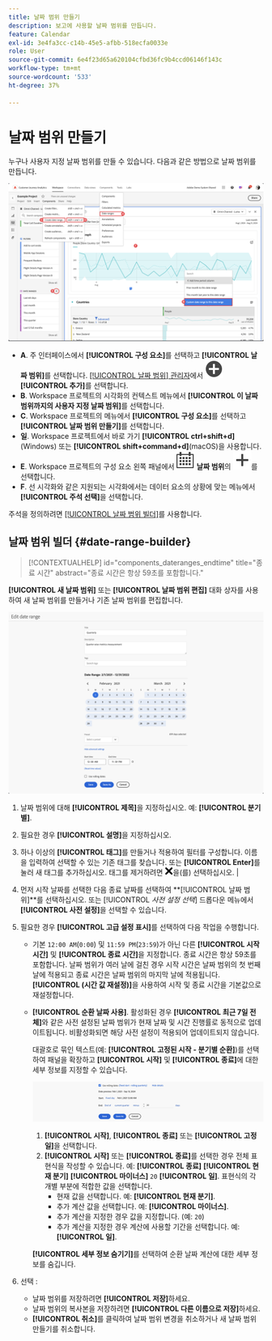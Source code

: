 ```yaml
---
title: 날짜 범위 만들기
description: 보고에 사용할 날짜 범위를 만듭니다.
feature: Calendar
exl-id: 3e4fa3cc-c14b-45e5-afbb-518ecfa0033e
role: User
source-git-commit: 6e4f23d65a620104cfbd36fc9b4ccd06146f143c
workflow-type: tm+mt
source-wordcount: '533'
ht-degree: 37%

---
```


# 날짜 범위 만들기


누구나 사용자 지정 날짜 범위를 만들 수 있습니다. 다음과 같은 방법으로 날짜 범위를 만듭니다.

![주석 만들기](assets/create-date-range.png)

* **A**. 주 인터페이스에서 **[!UICONTROL 구성 요소]**&#x200B;를 선택하고 **[!UICONTROL 날짜 범위]**&#x200B;를 선택합니다. [[!UICONTROL 날짜 범위] 관리자](/help/components/date-ranges/manage.md)에서 ![AddCircle](/help/assets/icons/AddCircle.svg) **[!UICONTROL 추가]**&#x200B;를 선택합니다.
* **B**. Workspace 프로젝트의 시각화의 컨텍스트 메뉴에서 **[!UICONTROL 이 날짜 범위까지의 사용자 지정 날짜 범위]**&#x200B;를 선택합니다.
* **C**. Workspace 프로젝트의 메뉴에서 **[!UICONTROL 구성 요소]**&#x200B;를 선택하고 **[!UICONTROL 날짜 범위 만들기]**&#x200B;를 선택합니다.
* **일**. Workspace 프로젝트에서 바로 가기 **[!UICONTROL ctrl+shift+d]**(Windows) 또는 **[!UICONTROL shift+command+d]**(macOS)을 사용합니다.
* **E**. Workspace 프로젝트의 구성 요소 왼쪽 패널에서 ![달력](/help/assets/icons/Calendar.svg) **날짜 범위**&#x200B;의 ![추가](/help/assets/icons/Add.svg)를 선택합니다.
* **F**. 선 시각화와 같은 지원되는 시각화에서는 데이터 요소의 상황에 맞는 메뉴에서 **[!UICONTROL 주석 선택]**&#x200B;을 선택합니다.

주석을 정의하려면 [[!UICONTROL 날짜 범위 빌더]](#annotation-builder)를 사용합니다.

<!-- Should we really mention API here. If so, we can do it all over the place in the docs...
| **Use the [Customer Journey Analytics Annotations API](https://developer.adobe.com/cja-apis/docs/endpoints/annotations/)** | The Customer Journey Analytics Annotations APIs allow you to create, update, or retrieve annotations programmatically through Adobe Developer. These APIs use the same data and methods that Adobe uses inside the product UI. |
-->


## 날짜 범위 빌더 {#date-range-builder}

<!-- markdownlint-disable MD034 -->

>[!CONTEXTUALHELP]
>id="components_dateranges_endtime"
>title="종료 시간"
>abstract="종료 시간은 항상 59초를 포함합니다."

<!-- markdownlint-enable MD034 -->




**[!UICONTROL 새 날짜 범위]** 또는 **[!UICONTROL 날짜 범위 편집]** 대화 상자를 사용하여 새 날짜 범위를 만들거나 기존 날짜 범위를 편집합니다.

![다음 섹션에 설명된 필드와 옵션을 보여 주는 주석 세부 정보 창입니다.](assets/edit-date-range.png)


1. 날짜 범위에 대해 **[!UICONTROL 제목]**&#x200B;을 지정하십시오. 예: **[!UICONTROL 분기별]**.
1. 필요한 경우 **[!UICONTROL 설명]**&#x200B;을 지정하십시오.
1. 하나 이상의 **[!UICONTROL 태그]**&#x200B;를 만들거나 적용하여 필터를 구성합니다. 이름을 입력하여 선택할 수 있는 기존 태그를 찾습니다. 또는 **[!UICONTROL Enter]**&#x200B;를 눌러 새 태그를 추가하십시오. 태그를 제거하려면 ![CrossSize75](/help/assets/icons/CrossSize75.svg)을(를) 선택하십시오. |
1. 먼저 시작 날짜를 선택한 다음 종료 날짜를 선택하여 **[!UICONTROL 날짜 범위]**를 선택하십시오.
또는 [!UICONTROL *사전 설정 선택*] 드롭다운 메뉴에서 **[!UICONTROL 사전 설정]**&#x200B;을 선택할 수 있습니다.

1. 필요한 경우 **[!UICONTROL 고급 설정 표시]**&#x200B;를 선택하여 다음 작업을 수행합니다.

   * 기본 `12:00 AM`(`0:00`) 및 `11:59 PM`(`23:59`)가 아닌 다른 **[!UICONTROL 시작 시간]** 및 **[!UICONTROL 종료 시간]**&#x200B;을 지정합니다. 종료 시간은 항상 59초를 포함합니다. 날짜 범위가 여러 날에 걸친 경우 시작 시간은 날짜 범위의 첫 번째 날에 적용되고 종료 시간은 날짜 범위의 마지막 날에 적용됩니다. **[!UICONTROL (시간 값 재설정)]**&#x200B;을 사용하여 시작 및 종료 시간을 기본값으로 재설정합니다.
   * **[!UICONTROL 순환 날짜 사용]**. 활성화된 경우 **[!UICONTROL 최근 7일 전체]**&#x200B;와 같은 사전 설정된 날짜 범위가 현재 날짜 및 시간 진행률로 동적으로 업데이트됩니다. 비활성화되면 해당 사전 설정이 적용되어 업데이트되지 않습니다.

     대괄호로 묶인 텍스트(예: **[!UICONTROL 고정된 시작 - 분기별 순환]**)를 선택하여 패널을 확장하고 **[!UICONTROL 시작]** 및 **[!UICONTROL 종료]**&#x200B;에 대한 세부 정보를 지정할 수 있습니다.

     ![Rollinf 날짜](assets/rolliing-dates.png)

      1. **[!UICONTROL 시작]**, **[!UICONTROL 종료]** 또는 **[!UICONTROL 고정일]**&#x200B;을 선택합니다.
      1. **[!UICONTROL 시작]** 또는 **[!UICONTROL 종료]**&#x200B;를 선택한 경우 전체 표현식을 작성할 수 있습니다. 예: **[!UICONTROL 종료]** **[!UICONTROL 현재 분기]** **[!UICONTROL 마이너스]** `20` **[!UICONTROL 일]**. 표현식의 각 개별 부분에 적합한 값을 선택합니다.
         * 현재 값을 선택합니다. 예: **[!UICONTROL 현재 분기]**.
         * 추가 계산 값을 선택합니다. 예: **[!UICONTROL 마이너스]**.
         * 추가 계산을 지정한 경우 값을 지정합니다. (예: `20`)
         * 추가 계산을 지정한 경우 계산에 사용할 기간을 선택합니다. 예: **[!UICONTROL 일]**.

     **[!UICONTROL 세부 정보 숨기기]**&#x200B;를 선택하여 순환 날짜 계산에 대한 세부 정보를 숨깁니다.

1. 선택 :
   * 날짜 범위를 저장하려면 **[!UICONTROL 저장]**&#x200B;하세요.
   * 날짜 범위의 복사본을 저장하려면 **[!UICONTROL 다른 이름으로 저장]**&#x200B;하세요.
   * **[!UICONTROL 취소]**&#x200B;를 클릭하여 날짜 범위 변경을 취소하거나 새 날짜 범위 만들기를 취소합니다.


<!--


You can create a date range using either of the following two methods:

* Directly in a workspace project by clicking the '`+`' button next to the list of date range components on the left
* Within the date range manager

To create a date range in the date range manager:

1. Log in to [analytics.adobe.com](https://analytics.adobe.com) using your AdobeID credentials.
1. Navigate to [!UICONTROL Components] > [!UICONTROL Date Ranges].
1. Click the [!UICONTROL Add] button to open the modal window that creates a date range.

## Create a date range modal window

The modal window has four fields you can edit:

* **Date range**: The date range you want for this component.
* **Title**: The name you want for this component. The title is used in workspace projects.
* **Description**: The description you want for this component. The description is seen when clicking the ![i](../assets/i.png) icon.
* **Tags**: Use tags to organize your date ranges. A date range can belong to multiple tags.

## Selecting a date range

When clicking the date range in the modal window, you have several options:

* **Calendar**: Select the start and end date.
* **Use rolling dates**: Check this box if you want the date range to change as time goes on. Do not check this box if you want your date range to remain static.
* **Select preset**: Use this drop-down selection if you want a custom date range based on a range that Adobe offers by default. When you select a preset, you can further customize the date range to suit your needs. It does not affect the preset that Adobe offers.

## Rolling date ranges

If you want a rolling date range, you can customize when it rolls. You can control when the start and end dates roll independently of each other.

* **When the date starts**: Choose if the date starts at the beginning of a time period, at the end of a time period, or use a fixed day.
* **The time period to use**: Choose how often the date range rolls. You can have it roll every day, every week, every month, every quarter, or every year.
* **Offset**: Choose the offset of the date range. You can add or subtract days, weeks, months, quarters, or years.

## Rolling date examples

Some date ranges can be useful in certain reports.

Year-to-date:

```text
Start: Start of current year
End: End of current day
```

Last Thursday to this Thursday:

```text
Start: Start of current week minus 3 days
End: Start of current week plus 4 days
```

Fiscal year (for example, if a fiscal year starts in December)

```text
Start: Start of current year minus 1 month
End: End of current year minus 1 month
```


-->
